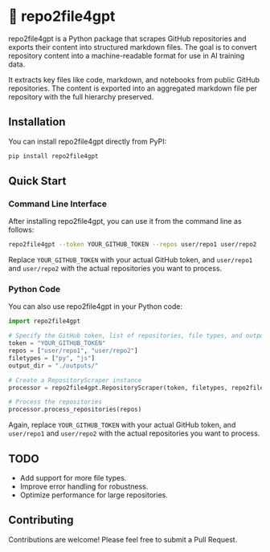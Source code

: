# 📁 repo2file4gpt

repo2file4gpt is a Python package that scrapes GitHub repositories and exports their content into structured markdown files. The goal is to convert repository content into a machine-readable format for use in AI training data.

It extracts key files like code, markdown, and notebooks from public GitHub repositories. The content is exported into an aggregated markdown file per repository with the full hierarchy preserved.

## Installation

You can install repo2file4gpt directly from PyPI:

```bash
pip install repo2file4gpt
```

## Quick Start

### Command Line Interface

After installing repo2file4gpt, you can use it from the command line as follows:

```bash
repo2file4gpt --token YOUR_GITHUB_TOKEN --repos user/repo1 user/repo2 --filetypes py js --output_dir ./outputs/
```

Replace `YOUR_GITHUB_TOKEN` with your actual GitHub token, and `user/repo1` and `user/repo2` with the actual repositories you want to process.

### Python Code

You can also use repo2file4gpt in your Python code:

```python
import repo2file4gpt

# Specify the GitHub token, list of repositories, file types, and output directory
token = "YOUR_GITHUB_TOKEN"
repos = ["user/repo1", "user/repo2"]
filetypes = ["py", "js"]
output_dir = "./outputs/"

# Create a RepositoryScraper instance
processor = repo2file4gpt.RepositoryScraper(token, filetypes, repo2file4gpt.LINE_LIMITS, output_dir)

# Process the repositories
processor.process_repositories(repos)
```

Again, replace `YOUR_GITHUB_TOKEN` with your actual GitHub token, and `user/repo1` and `user/repo2` with the actual repositories you want to process.

## TODO

- Add support for more file types.
- Improve error handling for robustness.
- Optimize performance for large repositories.

## Contributing

Contributions are welcome! Please feel free to submit a Pull Request.
